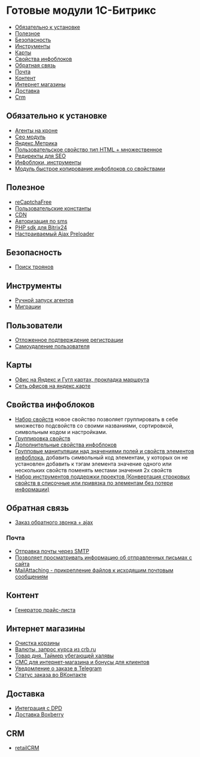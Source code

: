 Готовые модули 1С-Битрикс
===========

- [Обязательно к установке](#Обязательно-к-установке)
- [Полезное](#Полезное)
- [Безопасность](#Безопасность)
- [Инструменты](#Инструменты)
- [Карты](#Карты)
- [Свойства инфоблоков](#Свойства-инфоблоков)
- [Обратная связь](#Обратная-связь)
- [Почта](#Почта)
- [Контент](#Контент)
- [Интернет магазины](#Интернет-магазины)
- [Доставка](#Доставка)
- [Crm](#crm)

## Обязательно к установке
- [Агенты на кроне](https://marketplace.1c-bitrix.ru/solutions/askaron.agents/)
- [Сeo модуль](https://bitbucket.org/project-tm/project.seo/)
- [Яндекс.Метрика](https://marketplace.1c-bitrix.ru/solutions/artofbx.yandexmetrika/)
- [Пользовательское свойcтво тип HTML + множественное](https://marketplace.1c-bitrix.ru/solutions/d2mg.ufhtml/)
- [Редиректы для SEO](https://marketplace.1c-bitrix.ru/solutions/rodzeta.redirect/)
- [Инфоблоки, инструменты](https://marketplace.1c-bitrix.ru/solutions/asd.iblock/)
- [Модуль быстрое копирование инфоблоков со свойствами](https://marketplace.1c-bitrix.ru/solutions/thebrainstech.copyiblock/)

## Полезное
- [reCaptchaFree](https://marketplace.1c-bitrix.ru/solutions/twim.recaptchafree/)
- [Пользовательские константы](http://marketplace.1c-bitrix.ru/solutions/ceteralabs.uservars/)
- [CDN](http://marketplace.1c-bitrix.ru/solutions/skypark.cdn/)
- [Авторизация по sms](https://marketplace.1c-bitrix.ru/solutions/rarus.sms4bauth/)
- [PHP sdk для Bitrix24](https://github.com/mesilov/bitrix24-php-sdk)
- [Настраиваемый Ajax Preloader](http://marketplace.1c-bitrix.ru/solutions/sotbit.preloader/)

## Безопасность
- [Поиск троянов](https://marketplace.1c-bitrix.ru/solutions/bitrix.xscan/)

## Инструменты
- [Ручной запуск агентов](http://marketplace.1c-bitrix.ru/solutions/asd.agents/)
- [Миграции](http://marketplace.1c-bitrix.ru/solutions/sprint.migration/)

## Пользователи
- [Отложенное подтверждение регистрации](http://marketplace.1c-bitrix.ru/solutions/asd.confirmlater/)
- [Самоудаление пользователя](http://marketplace.1c-bitrix.ru/solutions/asd.selfdelete/)

## Карты
- [Офис на Яндекс и Гугл картах, прокладка маршрута](https://marketplace.1c-bitrix.ru/solutions/bendersay.layroutecardyago/)
- [Сеть офисов на яндекс.карте](https://marketplace.1c-bitrix.ru/solutions/ithive.offices/)

## Свойства инфоблоков
- [Набор свойств](https://marketplace.1c-bitrix.ru/solutions/london.setofproperties/)
        новое свойство позволяет группировать в себе множество подсвойств со своими названиями, сортировкой, символьным кодом и настройками. 
- [Группировка свойств](http://marketplace.1c-bitrix.ru/solutions/redsign.grupper)
- [Дополнительные свойства инфоблоков](https://marketplace.1c-bitrix.ru/solutions/askaron.prop/ )
- [Групповые манипуляции над значениями полей и свойств элементов инфоблока.](http://marketplace.1c-bitrix.ru/solutions/av.ibprops/)
        добавить символьный код элементам, у которых он не установлен 
        добавить к тэгам элемента значение одного или нескольких свойств 
        поменять местами значения 2х свойств  
- [Набор инструментов поддержки проектов (Конвертация строковых свойств в списочные или привязка по элементам без потери информации)](https://github.com/worksolutions/bitrix-module-tools/)

## Обратная связь
- [Заказ обратного звонка + ajax](http://marketplace.1c-bitrix.ru/solutions/vr.callback/)

### Почта
- [Отправка почты через SMTP](https://marketplace.1c-bitrix.ru/solutions/wsrubi.smtp/)
- [Позволяет просматривать информацию об отправленных письмах с сайта](https://marketplace.1c-bitrix.ru/solutions/ghj2k2.mailinfo/)
- [MailAttaching - прикрепление файлов к исходящим почтовым сообщениям](https://marketplace.1c-bitrix.ru/solutions/module.mailattaching/)

## Контент
- [Генератор прайс-листа](http://marketplace.1c-bitrix.ru/solutions/slobel.pricegeneration/)

## Интернет магазины
- [Очистка корзины](http://marketplace.1c-bitrix.ru/solutions/alexkova.fileinspector/)
- [Валюты, запрос курса из crb.ru](http://marketplace.1c-bitrix.ru/solutions/asd.currencyrate/)
- [Товар дня. Таймер убегающей халявы](https://marketplace.1c-bitrix.ru/solutions/redsign.daysarticle2/)
- [СМС для интернет-магазина и бонусы для клиентов](http://marketplace.1c-bitrix.ru/solutions/intis.senduserssms/)
- [Уведомление о заказе в Telegram](http://marketplace.1c-bitrix.ru/solutions/justdevelop.morder/)
- [Статус заказа во ВКонтакте](http://marketplace.1c-bitrix.ru/solutions/happysanta.orderstatus/)

## Доставка
- [Интеграция с DPD](https://marketplace.1c-bitrix.ru/solutions/ipol.dpd/)
- [Доставка Boxberry](https://marketplace.1c-bitrix.ru/solutions/up.boxberrydelivery/)

## CRM
- [retailCRM](http://marketplace.1c-bitrix.ru/solutions/intaro.intarocrm/)
